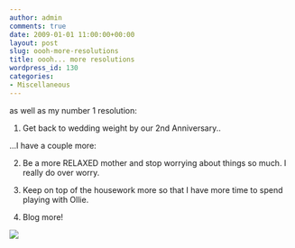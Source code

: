 ```yaml
---
author: admin
comments: true
date: 2009-01-01 11:00:00+00:00
layout: post
slug: oooh-more-resolutions
title: oooh... more resolutions
wordpress_id: 130
categories:
- Miscellaneous
---
```


as well as my number 1 resolution:  
  
1. Get back to wedding weight by our 2nd Anniversary..  
  
...I have a couple more:  
  
2. Be a more RELAXED mother and stop worrying about things so much. I really do over worry.  
  
3. Keep on top of the housework more so that I have more time to spend playing with Ollie.  
  
4. Blog more!

![](https://blogger.googleusercontent.com/tracker/251139911615938991-6443033054769704952?l=www.outmumbered.com)
